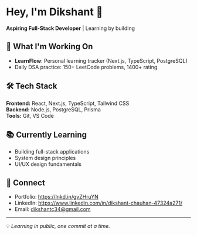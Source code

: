 # Hey, I'm Dikshant 👋

**Aspiring Full-Stack Developer** | Learning by building

## 🚀 What I'm Working On
- **LearnFlow**: Personal learning tracker (Next.js, TypeScript, PostgreSQL)
- Daily DSA practice: 150+ LeetCode problems, 1400+ rating

## 🛠️ Tech Stack
**Frontend:** React, Next.js, TypeScript, Tailwind CSS  
**Backend:** Node.js, PostgreSQL, Prisma  
**Tools:** Git, VS Code

## 📚 Currently Learning
- Building full-stack applications
- System design principles
- UI/UX design fundamentals

## 🔗 Connect
- Portfolio: https://lnkd.in/gvZHruYN
- LinkedIn: https://www.linkedin.com/in/dikshant-chauhan-47324a271/
- Email: dikshantc34@gmail.com 

---

💡 *Learning in public, one commit at a time.*
